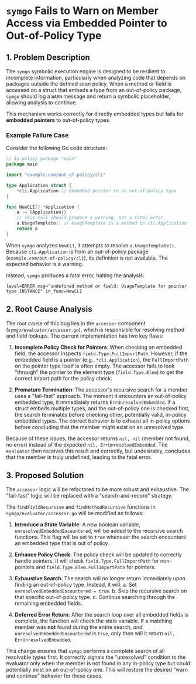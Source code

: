 # `symgo` Fails to Warn on Member Access via Embedded Pointer to Out-of-Policy Type

## 1. Problem Description

The `symgo` symbolic execution engine is designed to be resilient to incomplete information, particularly when analyzing code that depends on packages outside the defined scan policy. When a method or field is accessed on a struct that embeds a type from an out-of-policy package, `symgo` should log a `WARN` message and return a symbolic placeholder, allowing analysis to continue.

This mechanism works correctly for directly embedded types but fails for **embedded pointers** to out-of-policy types.

### Example Failure Case

Consider the following Go code structure:

```go
// In-policy package "main"
package main

import "example.com/out-of-policy/cli"

type Application struct {
	*cli.Application // Embedded pointer to an out-of-policy type
}

func NewCLI() *Application {
	a := &Application{}
	// This call should produce a warning, not a fatal error.
	a.UsageTemplate() // UsageTemplate is a method on cli.Application
	return a
}
```

When `symgo` analyzes `NewCLI`, it attempts to resolve `a.UsageTemplate()`. Because `cli.Application` is from an out-of-policy package (`example.com/out-of-policy/cli`), its definition is not available. The expected behavior is a warning.

Instead, `symgo` produces a fatal error, halting the analysis:

```
level=ERROR msg="undefined method or field: UsageTemplate for pointer type INSTANCE" in_func=NewCLI
```

## 2. Root Cause Analysis

The root cause of this bug lies in the `accessor` component (`symgo/evaluator/accessor.go`), which is responsible for resolving method and field lookups. The current implementation has two key flaws:

1.  **Incomplete Policy Check for Pointers**: When checking an embedded field, the accessor inspects `field.Type.FullImportPath`. However, if the embedded field is a pointer (e.g., `*cli.Application`), the `FullImportPath` on the pointer type itself is often empty. The accessor fails to look "through" the pointer to the element type (`field.Type.Elem`) to get the correct import path for the policy check.

2.  **Premature Termination**: The accessor's recursive search for a member uses a "fail-fast" approach. The moment it encounters an out-of-policy embedded type, it immediately returns `ErrUnresolvedEmbedded`. If a struct embeds multiple types, and the out-of-policy one is checked first, the search terminates before checking other, potentially valid, in-policy embedded types. The correct behavior is to exhaust all in-policy options before concluding that the member might exist on an unresolved type.

Because of these issues, the accessor returns `nil, nil` (member not found, no error) instead of the expected `nil, ErrUnresolvedEmbedded`. The `evaluator` then receives this result and correctly, but undesirably, concludes that the member is truly undefined, leading to the fatal error.

## 3. Proposed Solution

The `accessor` logic will be refactored to be more robust and exhaustive. The "fail-fast" logic will be replaced with a "search-and-record" strategy.

The `findFieldRecursive` and `findMethodRecursive` functions in `symgo/evaluator/accessor.go` will be modified as follows:

1.  **Introduce a State Variable**: A new boolean variable, `unresolvedEmbeddedEncountered`, will be added to the recursive search functions. This flag will be set to `true` whenever the search encounters an embedded type that is out of policy.

2.  **Enhance Policy Check**: The policy check will be updated to correctly handle pointers. It will check `field.Type.FullImportPath` for non-pointers and `field.Type.Elem.FullImportPath` for pointers.

3.  **Exhaustive Search**: The search will no longer return immediately upon finding an out-of-policy type. Instead, it will:
    a.  Set `unresolvedEmbeddedEncountered = true`.
    b.  Skip the recursive search on that specific out-of-policy type.
    c.  Continue searching through the remaining embedded fields.

4.  **Deferred Error Return**: After the search loop over all embedded fields is complete, the function will check the state variable. If a matching member was **not** found during the entire search, *and* `unresolvedEmbeddedEncountered` is `true`, only then will it return `nil, ErrUnresolvedEmbedded`.

This change ensures that `symgo` performs a complete search of all resolvable types first. It correctly signals the "unresolved" condition to the evaluator only when the member is not found in any in-policy type but could potentially exist on an out-of-policy one. This will restore the desired "warn and continue" behavior for these cases.
